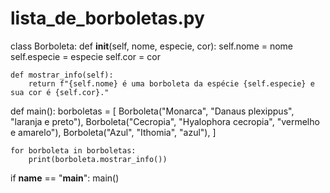 # lista_de_borboletas.py

class Borboleta:
    def __init__(self, nome, especie, cor):
        self.nome = nome
        self.especie = especie
        self.cor = cor

    def mostrar_info(self):
        return f"{self.nome} é uma borboleta da espécie {self.especie} e sua cor é {self.cor}."


def main():
    borboletas = [
        Borboleta("Monarca", "Danaus plexippus", "laranja e preto"),
        Borboleta("Cecropia", "Hyalophora cecropia", "vermelho e amarelo"),
        Borboleta("Azul", "Ithomia", "azul"),
    ]

    for borboleta in borboletas:
        print(borboleta.mostrar_info())


if __name__ == "__main__":
    main()
